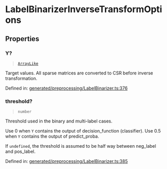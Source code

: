 # LabelBinarizerInverseTransformOptions

## Properties

### Y?

> [`ArrayLike`](../types/ArrayLike.md)

Target values. All sparse matrices are converted to CSR before inverse transformation.

Defined in:  [generated/preprocessing/LabelBinarizer.ts:376](https://github.com/transitive-bullshit/scikit-learn-ts/blob/b59c1ff/packages/sklearn/src/generated/preprocessing/LabelBinarizer.ts#L376)

### threshold?

> `number`

Threshold used in the binary and multi-label cases.

Use 0 when `Y` contains the output of decision\_function (classifier). Use 0.5 when `Y` contains the output of predict\_proba.

If `undefined`, the threshold is assumed to be half way between neg\_label and pos\_label.

Defined in:  [generated/preprocessing/LabelBinarizer.ts:385](https://github.com/transitive-bullshit/scikit-learn-ts/blob/b59c1ff/packages/sklearn/src/generated/preprocessing/LabelBinarizer.ts#L385)

